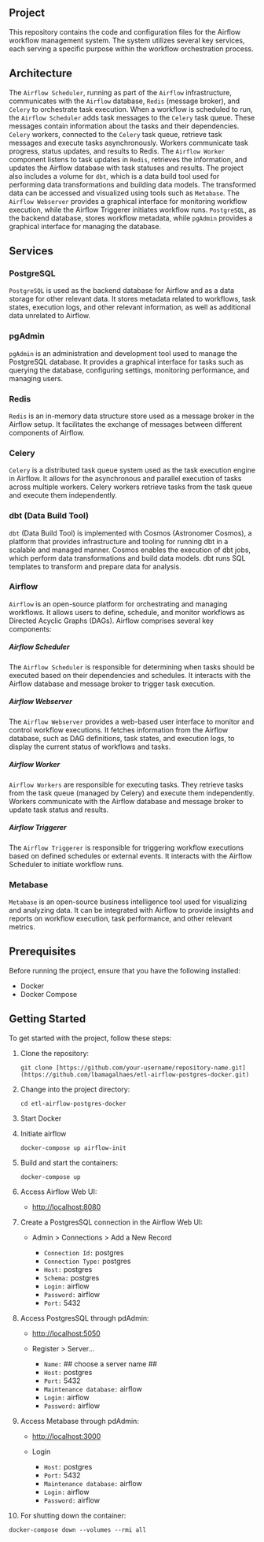 ## Project
   This repository contains the code and configuration files for the Airflow workflow management system. The system utilizes several key services, each serving a specific purpose within the workflow orchestration process.

## Architecture
   The `Airflow Scheduler`, running as part of the `Airflow` infrastructure, communicates with the `Airflow` database, `Redis` (message broker), and `Celery` to orchestrate task execution. When a workflow is scheduled to run, the `Airflow Scheduler` adds task messages to the `Celery` task queue. These messages contain information about the tasks and their dependencies. `Celery` workers, connected to the `Celery` task queue, retrieve task messages and execute tasks asynchronously. Workers communicate task progress, status updates, and results to Redis. The `Airflow Worker` component listens to task updates in `Redis`, retrieves the information, and updates the Airflow database with task statuses and results. The project also includes a volume for `dbt`, which is a data build tool used for performing data transformations and building data models. The transformed data can be accessed and visualized using tools such as `Metabase`. The `Airflow Webserver` provides a graphical interface for monitoring workflow execution, while the Airflow Triggerer initiates workflow runs. `PostgreSQL`, as the backend database, stores workflow metadata, while `pgAdmin` provides a graphical interface for managing the database.

## Services

### PostgreSQL
   `PostgreSQL` is used as the backend database for Airflow and as a data storage for other relevant data. It stores metadata related to workflows, task states, execution logs, and other relevant information, as well as additional data unrelated to Airflow.

### pgAdmin
   `pgAdmin` is an administration and development tool used to manage the PostgreSQL database. It provides a graphical interface for tasks such as querying the database, configuring settings, monitoring performance, and managing users.

### Redis
   `Redis` is an in-memory data structure store used as a message broker in the Airflow setup. It facilitates the exchange of messages between different components of Airflow.

### Celery
   `Celery` is a distributed task queue system used as the task execution engine in Airflow. It allows for the asynchronous and parallel execution of tasks across multiple workers. Celery workers retrieve tasks from the task queue and execute them independently.

### dbt (Data Build Tool)
   `dbt` (Data Build Tool) is implemented with Cosmos (Astronomer Cosmos), a platform that provides infrastructure and tooling for running dbt in a scalable and managed manner. Cosmos enables the execution of dbt jobs, which perform data transformations and build data models. dbt runs SQL templates to transform and prepare data for analysis.

### Airflow
   `Airflow` is an open-source platform for orchestrating and managing workflows. It allows users to define, schedule, and monitor workflows as Directed Acyclic Graphs (DAGs). Airflow comprises several key components:

##### Airflow Scheduler
   The `Airflow Scheduler` is responsible for determining when tasks should be executed based on their dependencies and schedules. It interacts with the Airflow database and message broker to trigger task execution.

##### Airflow Webserver
   The `Airflow Webserver` provides a web-based user interface to monitor and control workflow executions. It fetches information from the Airflow database, such as DAG definitions, task states, and execution logs, to display the current status of workflows and tasks.

##### Airflow Worker
   `Airflow Workers` are responsible for executing tasks. They retrieve tasks from the task queue (managed by Celery) and execute them independently. Workers communicate with the Airflow database and message broker to update task status and results.

##### Airflow Triggerer
   The `Airflow Triggerer` is responsible for triggering workflow executions based on defined schedules or external events. It interacts with the Airflow Scheduler to initiate workflow runs.

### Metabase
   `Metabase` is an open-source business intelligence tool used for visualizing and analyzing data. It can be integrated with Airflow to provide insights and reports on workflow execution, task performance, and other relevant metrics.

## Prerequisites
Before running the project, ensure that you have the following installed:

- Docker
- Docker Compose

## Getting Started
To get started with the project, follow these steps:

1. Clone the repository:

   ```shell
   git clone [https://github.com/your-username/repository-name.git](https://github.com/lbamagalhaes/etl-airflow-postgres-docker.git)
   ```
   
2. Change into the project directory:

   ```shell
   cd etl-airflow-postgres-docker
   ```
  
3. Start Docker
  
4. Initiate airflow

   ```shell
   docker-compose up airflow-init
   ```

5. Build and start the containers:

   ```shell
   docker-compose up 
   ```

6. Access Airflow Web UI:

   - [http://localhost:8080](http://localhost:8080/)

7. Create a PostgresSQL connection in the Airflow Web UI:

   * Admin > Connections > Add a New Record

      * `Connection Id:` postgres
      * `Connection Type:` postgres
      * `Host:` postgres
      * `Schema:` postgres
      * `Login:` airflow
      * `Password:` airflow
      * `Port:` 5432

8. Access PostgresSQL through pdAdmin:

   - [http://localhost:5050](http://localhost:5050/)

   * Register > Server...

      * `Name:` ## choose a server name ##
      * `Host:` postgres
      * `Port:` 5432
      * `Maintenance database:` airflow
      * `Login:` airflow
      * `Password:` airflow

9. Access Metabase through pdAdmin:

   - [http://localhost:3000](http://localhost:3000/)

   * Login

      * `Host:` postgres
      * `Port:` 5432
      * `Maintenance database:` airflow
      * `Login:` airflow
      * `Password:` airflow

10. For shutting down the container:

   ```shell
   docker-compose down --volumes --rmi all
   ```













